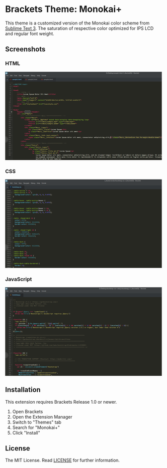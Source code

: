 Brackets Theme: Monokai+
===

This theme is a customized version of the Monokai color scheme from [Sublime Text 3](http://sublimetext.com/). The saturation of respective color optimized for IPS LCD and regular font weight.

Screenshots
---

### HTML
![HTML](screenshots/html.png)

### CSS
![HTML](screenshots/css.png)

### JavaScript
![HTML](screenshots/js.png)

Installation
---

This extension requires Brackets Release 1.0 or newer.

1. Open Brackets
2. Open the Extension Manager
3. Switch to "Themes" tab
4. Search for "Monokai+"
5. Click "Install"

License
---

The MIT License. Read [LICENSE](LICENSE) for further information.
